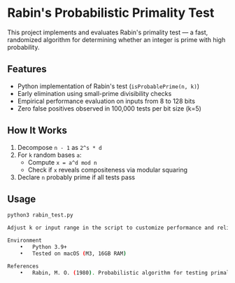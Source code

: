# Rabin's Probabilistic Primality Test

This project implements and evaluates Rabin's primality test — a fast, randomized algorithm for determining whether an integer is prime with high probability.

## Features

- Python implementation of Rabin's test (`isProbablePrime(n, k)`)
- Early elimination using small-prime divisibility checks
- Empirical performance evaluation on inputs from 8 to 128 bits
- Zero false positives observed in 100,000 tests per bit size (k=5)

## How It Works

1. Decompose `n - 1` as `2^s * d`
2. For `k` random bases `a`:
    - Compute `x = a^d mod n`
    - Check if `x` reveals compositeness via modular squaring
3. Declare `n` probably prime if all tests pass

## Usage

```bash
python3 rabin_test.py

Adjust k or input range in the script to customize performance and reliability.

Environment
	•	Python 3.9+
	•	Tested on macOS (M3, 16GB RAM)

References
	•	Rabin, M. O. (1980). Probabilistic algorithm for testing primality. Journal of Number Theory.